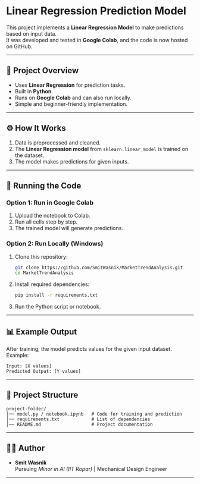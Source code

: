# Linear Regression Prediction Model

This project implements a **Linear Regression Model** to make predictions based on input data.  
It was developed and tested in **Google Colab**, and the code is now hosted on GitHub.

---

## 📌 Project Overview
- Uses **Linear Regression** for prediction tasks.  
- Built in **Python**.  
- Runs on **Google Colab** and can also run locally.  
- Simple and beginner-friendly implementation.

---

## ⚙️ How It Works
1. Data is preprocessed and cleaned.  
2. The **Linear Regression model** from `sklearn.linear_model` is trained on the dataset.  
3. The model makes predictions for given inputs.  

---

## 🚀 Running the Code

### Option 1: Run in Google Colab
1. Upload the notebook to Colab.  
2. Run all cells step by step.  
3. The trained model will generate predictions.

### Option 2: Run Locally (Windows)
1. Clone this repository:
   ```bash
   git clone https://github.com/SmitWasnik/MarketTrendAnalysis.git
   cd MarketTrendAnalysis
   ```
2. Install required dependencies:
   ```bash
   pip install -r requirements.txt
   ```
3. Run the Python script or notebook.

---

## 📊 Example Output
After training, the model predicts values for the given input dataset. Example:

```
Input: [X values]
Predicted Output: [Y values]
```

---

## 📂 Project Structure
```
project-folder/
│── model.py / notebook.ipynb   # Code for training and prediction
│── requirements.txt            # List of dependencies
│── README.md                   # Project documentation
```

---

## 🧑‍💻 Author
- **Smit Wasnik**  
Pursuing *Minor in AI (IIT Ropar)* | Mechanical Design Engineer  

---
